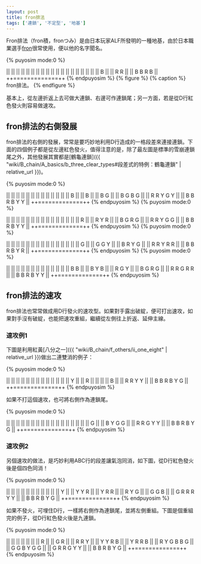 ```yaml
---
layout: post
title: fron排法
tags: ['連鎖', '不定型', '地基']
---
```


Fron排法（fron積，fronつみ）是由日本玩家ALF所發明的一種地基，由於日本職業選手[fron](https://www.youtube.com/channel/UCKno8iTkzimQdjAKxRDwImg)很常使用，便以他的名字聞名。

{% puyosim mode:0 %}
                 
||             ||
||             ||
||             ||
||             ||
||             ||
||             ||
||             ||
||             ||
||             ||
||     B       ||
||   R R       ||
|| B B R B     ||
++=============++
{% endpuyosim %}
{% figure %}
{% caption %}
fron排法。
{% endfigure %}

基本上，從左邊折返上去可做大連鎖、右邊可作連鎖尾；另一方面，若是從D行紅色發火則容易做速攻。

## fron排法的右側發展

fron排法的右側的發展，常常是要巧妙地利用D行造成的一格段差來連接連鎖。下面的四個例子都是從左邊紅色發火，值得注意的是，除了最左圖是標準的雪崩連鎖尾之外，其他發展其實都是[鶴龜連鎖]({{ "wiki/B_chain/A_basics/b_three_clear_types#段差式的特例：鶴龜連鎖" | relative_url }})。

{% puyosim mode:0 %}
                 
||             ||
||             ||
||             ||
||             ||
||             ||
||             ||
||           B ||
||           B ||
||       B   G ||
||     B G B G ||
||   R R Y G Y ||
|| B B R B Y Y ||
++=============++
{% endpuyosim %}
{% puyosim mode:0 %}
                 
||             ||
||             ||
||             ||
||             ||
||             ||
||             ||
||             ||
||           R ||
||       R Y R ||
||     B G R G ||
||   R R Y G G ||
|| B B R B Y Y ||
++=============++
{% endpuyosim %}
{% puyosim mode:0 %}
                 
||             ||
||             ||
||             ||
||             ||
||             ||
||             ||
||             ||
||           G ||
||       G G Y ||
||     B R Y G ||
||   R R Y R R ||
|| B B R B Y R ||
++=============++
{% endpuyosim %}
{% puyosim mode:0 %}
                 
||             ||
||             ||
||             ||
||             ||
||             ||
||             ||
||         B B ||
||       B Y B ||
||       R G Y ||
||     B G R G ||
||   R R G R R ||
|| B B R B Y Y ||
++=============++
{% endpuyosim %}

## fron排法的速攻

fron排法也常常做成用D行發火的速攻型。如果對手露出破綻，便可打出速攻，如果對手沒有破綻，也能把速攻重組，繼續從左側往上折返、延伸主線。

### 速攻例1

下圖是利用紅黃[八分之一]({{ "wiki/B_chain/f_others/ii_one_eight" | relative_url }})做出二連雙消的例子：

{% puyosim mode:0 %}
                 
||             ||
||             ||
||             ||
||             ||
||             ||
||             ||
||       Y     ||
||       R     ||
||             ||
||     B       ||
||   R R   Y Y ||
|| B B R B Y G ||
++=============++
{% endpuyosim %}

如果不打這個速攻，也可將右側作為連鎖尾。

{% puyosim mode:0 %}
                 
||             ||
||             ||
||             ||
||             ||
||             ||
||             ||
||             ||
||             ||
||           G ||
||     B Y G G ||
||   R R G Y Y ||
|| B B R B Y G ||
++=============++
{% endpuyosim %}

### 速攻例2

另個速攻的做法，是巧妙利用ABC行的段差讓氣泡同消，如下圖，從D行紅色發火後是個四色同消！

{% puyosim mode:0 %}
                 
||             ||
||             ||
||             ||
||             ||
||             ||
||     Y       ||
|| Y Y R       ||
|| Y R R       ||
|| R Y G       ||
|| G G B       ||
|| G R R R Y Y ||
|| B B R B Y G ||
++=============++
{% endpuyosim %}

如果不發火，可埋住D行，一樣將右側作為連鎖尾，並將左側重組。下圖是個重組完的例子，從D行紅色發火後是九連鎖。

{% puyosim mode:0 %}
                 
||             ||
||             ||
||             ||
|| R           ||
|| G R         ||
|| R R Y       ||
|| Y Y R     B ||
|| Y R R     B ||
|| R Y G B B G ||
|| G G B Y G G ||
|| G R R G Y Y ||
|| B B R B Y G ||
++=============++
{% endpuyosim %}
